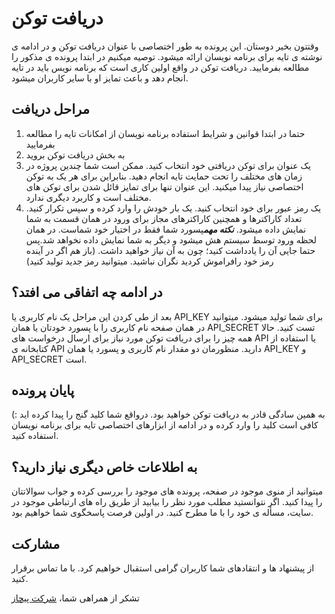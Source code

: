 # دریافت توکن
وقتتون بخیر دوستان. این پرونده به طور اختصاصی با عنوان دریافت توکن و در ادامه ی  نوشته ی تایه برای برنامه نویسان ارائه میشود.
توصیه میکنیم در ابتدا پرونده ی مذکور را مطالعه بفرمایید.
دریافت توکن در واقع اولین کاری است که برنامه نویس باید در تایه انجام دهد و باعث تمایز او با سایر کاربران میشود.
## مراحل دریافت
1. حتما در ابتدا قوانین و شرایط استفاده برنامه نویسان از امکانات تایه را مطالعه بفرمایید
2. به بخش دریافت توکن بروید
3. یک عنوان برای توکن دریافتی خود انتخاب کنید. ممکن است شما چندین پروژه در زمان های مختلف را تحت حمایت تایه انجام دهید. بنابراین برای هر یک به توکن اختصاصی نیاز پیدا میکنید. این عنوان تنها برای تمایز قائل شدن برای توکن های مختلف است و کاربرد دیگری ندارد.
4. یک رمز عبور برای خود انتخاب کنید. یک بار خودش را وارد کرده و سپس تکرار کنید. تعداد کاراکترها و همچنین کاراکترهای مجاز برای ورود در همان قسمت به شما نمایش داده میشود. ***نکته مهم***پسورد شما فقط در اختیار خود شماست. در همان لحظه ورود توسط سیستم هش میشود و دیگر به شما نمایش داده نخواهد شد.پس حتما جایی آن را یادداشت کنید؛ چون به آن نیاز خواهید داشت. (باز هم اگر در آینده رمز خود رافراموش کردید نگران نباشید. میتوانید رمز جدید تولید کنید)
## در ادامه چه اتفاقی می افتد؟
بعد از طی کردن این مراحل یک نام کاربری یا API_KEY برای شما تولید میشود. میتوانید در همان صفحه نام کاربری را با پسورد خودتان یا همان API_SECRET تست کنید.
حالا همه چیز را برای دریافت توکن مورد نیاز برای ارسال درخواست های API یا استفاده از کتابخانه ی API دارید.
منظورمان دو مقدار نام کاربری و پسورد یا همان API_KEY و API_SECRET است.
## پایان پرونده
به همین سادگی قادر به دریافت توکن خواهید بود. درواقع شما کلید گنج را پیدا کرده اید :) کافی است کلید را وارد کرده و  در ادامه از ابزارهای اختصاصی تایه برای برنامه نویسان استفاده کنید.
## به اطلاعات خاص دیگری نیاز دارید؟
میتوانید از منوی موجود در صفحه، پرونده های موجود را بررسی کرده و جواب سوالاتتان را پیدا کنید. اگر نتوانستید مطلب مورد نظر را بیابید از طریق راه های ارتباطی موجود در سایت، مسأله ی خود را با ما مطرح کنید. در اولین فرصت پاسخگوی شما خواهیم بود.
## مشارکت
از پیشنهاد ها و انتقادهای شما کاربران گرامی استقبال خواهیم کرد. با ما تماس برقرار کنید.

تشکر از همراهی شما،
[شرکت پیچاز](https://pchas.ir/)
